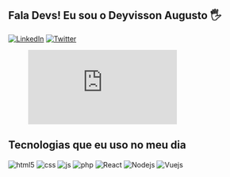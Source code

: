 ## Fala Devs! Eu sou o Deyvisson Augusto 🖐️

[![LinkedIn](https://img.shields.io/badge/LinkedIn-0077B5?style=for-the-badge&logo=linkedin&logoColor=white)](https://www.linkedin.com/in/deyvissonaugusto)
[![Twitter](https://img.shields.io/badge/Twitter-1DA1F2?style=for-the-badge&logo=twitter&logoColor=white)](https://twitter.com/deyvisonaugust1)

<div style="display: inline_block">
<figure><embed src="https://wakatime.com/share/@68451a19-adf2-4830-ac13-a518deee9f9c/58e65912-2030-40ee-a15e-df01e36e720d.svg"></embed></figure>
</div>

## Tecnologias que eu uso no meu dia

<div style="display: inline_block">
  <img align="center" alt="html5" src="https://img.shields.io/badge/HTML5-E34F26?style=for-the-badge&logo=html5&logoColor=white" />
  <img align="center" alt="css" src="https://img.shields.io/badge/CSS3-1572B6?style=for-the-badge&logo=css3&logoColor=white" />
  <img align="center" alt="js" src="https://img.shields.io/badge/JavaScript-F7DF1E?style=for-the-badge&logo=javascript&logoColor=black" />
  <img align="center" alt="php" src="https://img.shields.io/badge/PHP-777BB4?style=for-the-badge&logo=php&logoColor=white" />
  <img align="center" alt="React" src="https://img.shields.io/badge/React-20232A?style=for-the-badge&logo=react&logoColor=61DAFB" />
  <img align="center" alt="Nodejs" src="https://img.shields.io/badge/Node.js-43853D?style=for-the-badge&logo=node.js&logoColor=white" />
  <img align="center" alt="Vuejs" src="https://img.shields.io/badge/Vue.js-43853D?style=for-the-badge&logo=node.js&logoColor=white" />
</div><br/>
